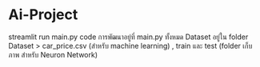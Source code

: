 # Ai-Project
streamlit run main.py
code การพัฒนาอยู่ที่ main.py ทั้งหมด
Dataset อยู่ใน folder Dataset > car_price.csv (สำหรับ machine learning) , train และ test (folder เก็บภาพ สำหรับ Neuron Network)
